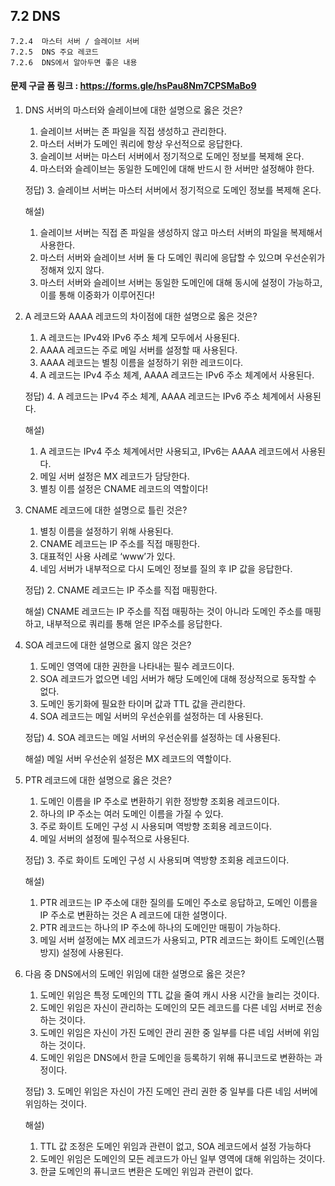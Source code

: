 ## 7.2 DNS


    7.2.4  마스터 서버 / 슬레이브 서버
    7.2.5  DNS 주요 레코드
    7.2.6  DNS에서 알아두면 좋은 내용

#### 문제 구글 폼 링크 : https://forms.gle/hsPau8Nm7CPSMaBo9

1. DNS 서버의 마스터와 슬레이브에 대한 설명으로 옳은 것은?
   1. 슬레이브 서버는 존 파일을 직접 생성하고 관리한다.
   2. 마스터 서버가 도메인 쿼리에 항상 우선적으로 응답한다.
   3. 슬레이브 서버는 마스터 서버에서 정기적으로 도메인 정보를 복제해 온다.
   4. 마스터와 슬레이브는 동일한 도메인에 대해 반드시 한 서버만 설정해야 한다.

   
    정답) 3. 슬레이브 서버는 마스터 서버에서 정기적으로 도메인 정보를 복제해 온다.
    

    해설)
      1. 슬레이브 서버는 직접 존 파일을 생성하지 않고 마스터 서버의 파일을 복제해서 사용한다.
      2. 마스터 서버와 슬레이브 서버 둘 다 도메인 쿼리에 응답할 수 있으며 우선순위가 정해져 있지 않다.
      4. 마스터 서버와 슬레이브 서버는 동일한 도메인에 대해 동시에 설정이 가능하고, 이를 통해 이중화가 이루어진다!


2. A 레코드와 AAAA 레코드의 차이점에 대한 설명으로 옳은 것은?
   1. A 레코드는 IPv4와 IPv6 주소 체계 모두에서 사용된다.
   2. AAAA 레코드는 주로 메일 서버를 설정할 때 사용된다.
   3. AAAA 레코드는 별칭 이름을 설정하기 위한 레코드이다.
   4. A 레코드는 IPv4 주소 체계, AAAA 레코드는 IPv6 주소 체계에서 사용된다.


    정답) 4. A 레코드는 IPv4 주소 체계, AAAA 레코드는 IPv6 주소 체계에서 사용된다.

    해설)
      1. A 레코드는 IPv4 주소 체계에서만 사용되고, IPv6는 AAAA 레코드에서 사용된다.
      2. 메일 서버 설정은 MX 레코드가 담당한다.
      3. 별칭 이름 설정은 CNAME 레코드의 역할이다!

   

3. CNAME 레코드에 대한 설명으로 틀린 것은?
   1. 별칭 이름을 설정하기 위해 사용된다.
   2. CNAME 레코드는 IP 주소를 직접 매핑한다.
   3. 대표적인 사용 사례로 ‘www’가 있다.
   4. 네임 서버가 내부적으로 다시 도메인 정보를 질의 후 IP 값을 응답한다.


    정답) 2. CNAME 레코드는 IP 주소를 직접 매핑한다.

    해설)
      CNAME 레코드는 IP 주소를 직접 매핑하는 것이 아니라 도메인 주소를 매핑하고,
      내부적으로 쿼리를 통해 얻은 IP주소를 응답한다.



4. SOA 레코드에 대한 설명으로 옳지 않은 것은?
   1. 도메인 영역에 대한 권한을 나타내는 필수 레코드이다.
   2. SOA 레코드가 없으면 네임 서버가 해당 도메인에 대해 정상적으로 동작할 수 없다.
   3. 도메인 동기화에 필요한 타이머 값과 TTL 값을 관리한다.
   4. SOA 레코드는 메일 서버의 우선순위를 설정하는 데 사용된다.



    정답) 4. SOA 레코드는 메일 서버의 우선순위를 설정하는 데 사용된다.

    해설)
      메일 서버 우선순위 설정은 MX 레코드의 역할이다.
    

5. PTR 레코드에 대한 설명으로 옳은 것은?
   1. 도메인 이름을 IP 주소로 변환하기 위한 정방향 조회용 레코드이다.
   2. 하나의 IP 주소는 여러 도메인 이름을 가질 수 있다.
   3. 주로 화이트 도메인 구성 시 사용되며 역방향 조회용 레코드이다.
   4. 메일 서버의 설정에 필수적으로 사용된다.

   
    정답) 3. 주로 화이트 도메인 구성 시 사용되며 역방향 조회용 레코드이다.

    해설)
      1. PTR 레코드는 IP 주소에 대한 질의를 도메인 주소로 응답하고, 도메인 이름을 IP 주소로 변환하는 것은 A 레코드에 대한 설명이다.
      2. PTR 레코드는 하나의 IP 주소에 하나의 도메인만 매핑이 가능하다.
      4. 메일 서버 설정에는 MX 레코드가 사용되고, PTR 레코드는 화이트 도메인(스팸 방지) 설정에 사용된다.


6. 다음 중 DNS에서의 도메인 위임에 대한 설명으로 옳은 것은?
   1. 도메인 위임은 특정 도메인의 TTL 값을 줄여 캐시 사용 시간을 늘리는 것이다.
   2. 도메인 위임은 자신이 관리하는 도메인의 모든 레코드를 다른 네임 서버로 전송하는 것이다.
   3. 도메인 위임은 자신이 가진 도메인 관리 권한 중 일부를 다른 네임 서버에 위임하는 것이다.
   4. 도메인 위임은 DNS에서 한글 도메인을 등록하기 위해 퓨니코드로 변환하는 과정이다.


    정답) 3. 도메인 위임은 자신이 가진 도메인 관리 권한 중 일부를 다른 네임 서버에 위임하는 것이다.

    해설)
      1. TTL 값 조정은 도메인 위임과 관련이 없고, SOA 레코드에서 설정 가능하다
      2. 도메인 위임은 도메인의 모든 레코드가 아닌 일부 영역에 대해 위임하는 것이다.
      4. 한글 도메인의 퓨니코드 변환은 도메인 위임과 관련이 없다.
